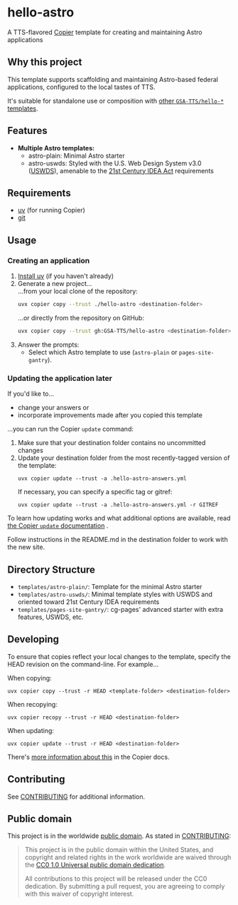 # hello-astro
A TTS-flavored [Copier](https://copier.readthedocs.io/) template for creating and maintaining Astro applications

## Why this project

This template supports scaffolding and maintaining Astro-based federal applications, configured to the local tastes of TTS. 

It's suitable for standalone use or composition with [other `GSA-TTS/hello-*` templates](https://github.com/orgs/GSA-TTS/repositories?type=all&q=hello-).

## Features
- **Multiple Astro templates:**
  - astro-plain: Minimal Astro starter
  - astro-uswds: Styled with the U.S. Web Design System v3.0 ([USWDS](https://designsystem.digital.gov/)), amenable to the [21st Century IDEA Act](https://digital.gov/resources/delivering-digital-first-public-experience#what-does-it-mean-to-modernize-websites) requirements

## Requirements
- [uv](https://docs.astral.sh/uv/getting-started/installation/) (for running Copier)
- [git](https://git-scm.com/)

## Usage

### Creating an application
1. [Install uv](https://docs.astral.sh/uv/getting-started/installation/) (if you haven't already)
2. Generate a new project...\
  ...from your local clone of the repository:
   ```sh
   uvx copier copy --trust ./hello-astro <destination-folder>
   ```
   ...or directly from the repository on GitHub:
   ```sh
   uvx copier copy --trust gh:GSA-TTS/hello-astro <destination-folder>
   ```
3. Answer the prompts:
   - Select which Astro template to use (`astro-plain` or `pages-site-gantry`).

### Updating the application later

If you'd like to...

- change your answers or 
- incorporate improvements made after you copied this template

...you can run the Copier `update` command: 

1. Make sure that your destination folder contains no uncommitted changes 
2. Update your destination folder from the most recently-tagged version of the template:
    ```
    uvx copier update --trust -a .hello-astro-answers.yml
    ```
   If necessary, you can specify a specific tag or gitref:
    ```
    uvx copier update --trust -a .hello-astro-answers.yml -r GITREF
    ```

To learn how updating works and what additional options are available, read [the Copier `update` documentation](https://copier.readthedocs.io/en/stable/updating/) .

Follow instructions in the README.md in the destination folder to work with the new site.

## Directory Structure
- `templates/astro-plain/`: Template for the minimal Astro starter
- `templates/astro-uswds/`: Minimal template styles with USWDS and oriented toward 21st Century IDEA requirements
- `templates/pages-site-gantry/`: cg-pages' advanced starter with extra features, USWDS, etc.

## Developing

To ensure that copies reflect your local changes to the template, specify the HEAD revision on the command-line. For example...

When copying:
```
uvx copier copy --trust -r HEAD <template-folder> <destination-folder>
```

When recopying:

```
uvx copier recopy --trust -r HEAD <destination-folder>
```

When updating: 

```
uvx copier update --trust -r HEAD <destination-folder>
```

There's [more information about this](https://copier.readthedocs.io/en/stable/faq/#while-developing-why-the-template-doesnt-include-dirty-changes) in the Copier docs.

## Contributing

See [CONTRIBUTING](CONTRIBUTING.md) for additional information.

## Public domain

This project is in the worldwide [public domain](LICENSE.md). As stated in [CONTRIBUTING](CONTRIBUTING.md):

> This project is in the public domain within the United States, and copyright and related rights in the work worldwide are waived through the [CC0 1.0 Universal public domain dedication](https://creativecommons.org/publicdomain/zero/1.0/).
>
> All contributions to this project will be released under the CC0 dedication. By submitting a pull request, you are agreeing to comply with this waiver of copyright interest.
